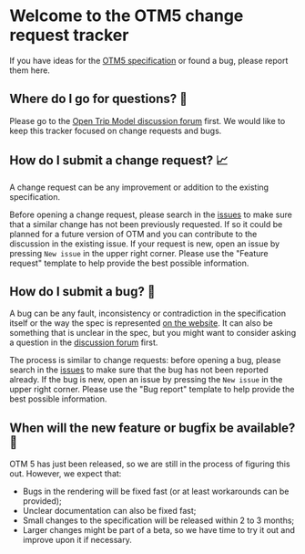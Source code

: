 # Welcome to the OTM5 change request tracker

If you have ideas for the [OTM5 specification][otm5-spec] or found a bug, please report them here.

[otm5-spec]: https://otm5.opentripmodel.org/

## Where do I go for questions? 🤔

Please go to the [Open Trip Model discussion forum][otm-discuss] first. We would like to keep this tracker focused on
change requests and bugs.

[otm-discuss]: https://www.opentripmodel.org/discuss

## How do I submit a change request? 📈

A change request can be any improvement or addition to the existing specification.

Before opening a change request, please search in the [issues][issues] to make sure that a similar change has not been
previously requested. If so it could be planned for a future version of OTM and you can contribute to the discussion in
the existing issue. If your request is new, open an issue by pressing `New issue` in the upper right corner. Please use
the "Feature request" template to help provide the best possible information.

[issues]: https://github.com/opentripmodel/otm5-change-requests/issues

## How do I submit a bug? 🐛

A bug can be any fault, inconsistency or contradiction in the specification itself or the way the spec is represented
[on the website][otm5-spec]. It can also be something that is unclear in the spec, but you might want to consider asking
a question in the [discussion forum][otm-discuss] first.

The process is similar to change requests: before opening a bug, please search in the [issues][issues] to make sure that
the bug has not been reported already. If the bug is new, open an issue by pressing the `New issue` in the upper right
corner.  Please use the "Bug report" template to help provide the best possible information.

## When will the new feature or bugfix be available? 🚀

OTM 5 has just been released, so we are still in the process of figuring this out. However, we expect that:

* Bugs in the rendering will be fixed fast (or at least workarounds can be provided);
* Unclear documentation can also be fixed fast;
* Small changes to the specification will be released within 2 to 3 months;
* Larger changes might be part of a beta, so we have time to try it out and improve upon it if necessary.
